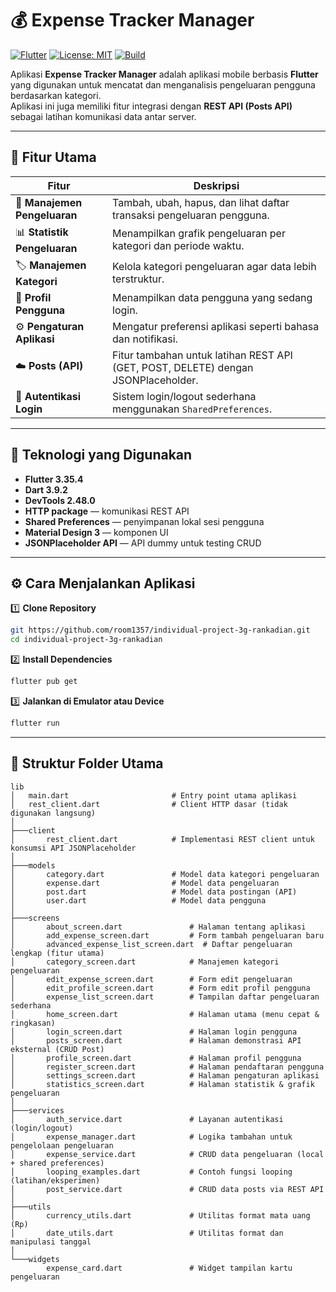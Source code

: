 # 💰 Expense Tracker Manager
[![Flutter](https://img.shields.io/badge/Flutter-3.22-blue?logo=flutter)](https://flutter.dev)
[![License: MIT](https://img.shields.io/badge/License-MIT-yellow.svg)](LICENSE)
[![Build](https://img.shields.io/badge/Build-Passing-brightgreen)](#)

Aplikasi **Expense Tracker Manager** adalah aplikasi mobile berbasis **Flutter** yang digunakan untuk mencatat dan menganalisis pengeluaran pengguna berdasarkan kategori.  
Aplikasi ini juga memiliki fitur integrasi dengan **REST API (Posts API)** sebagai latihan komunikasi data antar server.

---

## 🚀 Fitur Utama

| Fitur | Deskripsi |
|-------|------------|
| 🧾 **Manajemen Pengeluaran** | Tambah, ubah, hapus, dan lihat daftar transaksi pengeluaran pengguna. |
| 📊 **Statistik Pengeluaran** | Menampilkan grafik pengeluaran per kategori dan periode waktu. |
| 🏷️ **Manajemen Kategori** | Kelola kategori pengeluaran agar data lebih terstruktur. |
| 👤 **Profil Pengguna** | Menampilkan data pengguna yang sedang login. |
| ⚙️ **Pengaturan Aplikasi** | Mengatur preferensi aplikasi seperti bahasa dan notifikasi. |
| ☁️ **Posts (API)** | Fitur tambahan untuk latihan REST API (GET, POST, DELETE) dengan JSONPlaceholder. |
| 🔐 **Autentikasi Login** | Sistem login/logout sederhana menggunakan `SharedPreferences`. |

---

## 🧩 Teknologi yang Digunakan

- **Flutter 3.35.4**
- **Dart 3.9.2**
- **DevTools 2.48.0**
- **HTTP package** — komunikasi REST API  
- **Shared Preferences** — penyimpanan lokal sesi pengguna  
- **Material Design 3** — komponen UI  
- **JSONPlaceholder API** — API dummy untuk testing CRUD  

---

## ⚙️ Cara Menjalankan Aplikasi

1️⃣ **Clone Repository**
```bash
git https://github.com/room1357/individual-project-3g-rankadian.git
cd individual-project-3g-rankadian
```
2️⃣ **Install Dependencies**
```bash
flutter pub get
```
3️⃣ **Jalankan di Emulator atau Device**
```bash
flutter run
```

---

## 📂 Struktur Folder Utama
```plaintext
lib
│   main.dart                       # Entry point utama aplikasi
│   rest_client.dart                # Client HTTP dasar (tidak digunakan langsung)
│
├───client
│       rest_client.dart            # Implementasi REST client untuk konsumsi API JSONPlaceholder
│
├───models
│       category.dart               # Model data kategori pengeluaran
│       expense.dart                # Model data pengeluaran
│       post.dart                   # Model data postingan (API)
│       user.dart                   # Model data pengguna
│
├───screens
│       about_screen.dart               # Halaman tentang aplikasi
│       add_expense_screen.dart         # Form tambah pengeluaran baru
│       advanced_expense_list_screen.dart  # Daftar pengeluaran lengkap (fitur utama)
│       category_screen.dart            # Manajemen kategori pengeluaran
│       edit_expense_screen.dart        # Form edit pengeluaran
│       edit_profile_screen.dart        # Form edit profil pengguna
│       expense_list_screen.dart        # Tampilan daftar pengeluaran sederhana
│       home_screen.dart                # Halaman utama (menu cepat & ringkasan)
│       login_screen.dart               # Halaman login pengguna
│       posts_screen.dart               # Halaman demonstrasi API eksternal (CRUD Post)
│       profile_screen.dart             # Halaman profil pengguna
│       register_screen.dart            # Halaman pendaftaran pengguna
│       settings_screen.dart            # Halaman pengaturan aplikasi
│       statistics_screen.dart          # Halaman statistik & grafik pengeluaran
│
├───services
│       auth_service.dart               # Layanan autentikasi (login/logout)
│       expense_manager.dart            # Logika tambahan untuk pengelolaan pengeluaran
│       expense_service.dart            # CRUD data pengeluaran (local + shared preferences)
│       looping_examples.dart           # Contoh fungsi looping (latihan/eksperimen)
│       post_service.dart               # CRUD data posts via REST API
│
├───utils
│       currency_utils.dart             # Utilitas format mata uang (Rp)
│       date_utils.dart                 # Utilitas format dan manipulasi tanggal
│
└───widgets
        expense_card.dart               # Widget tampilan kartu pengeluaran